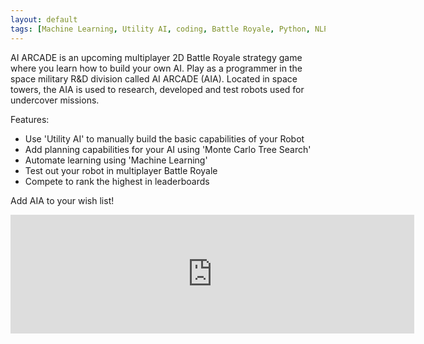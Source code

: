 ```yaml
---
layout: default
tags: [Machine Learning, Utility AI, coding, Battle Royale, Python, NLP]
---
```



AI ARCADE is an upcoming multiplayer 2D Battle Royale strategy game where you learn how to build your own AI.
Play as a programmer in the space military R&D division called AI ARCADE (AIA).
Located in space towers, the AIA is used to research, developed and test robots used for undercover missions.

Features:
* Use 'Utility AI' to manually build the basic capabilities of your Robot
* Add planning capabilities for your AI using 'Monte Carlo Tree Search'
* Automate learning using 'Machine Learning'
* Test out your robot in multiplayer Battle Royale
* Compete to rank the highest in leaderboards

Add AIA to your wish list!
<iframe src="https://store.steampowered.com/widget/1059010/" frameborder="0" width="646" height="190"></iframe>


